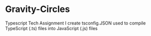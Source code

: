 # Gravity-Circles
Typescript Tech Assignment
I create tsconfig.JSON used to compile TypeScript (.ts) files into JavaScript (.js) files
